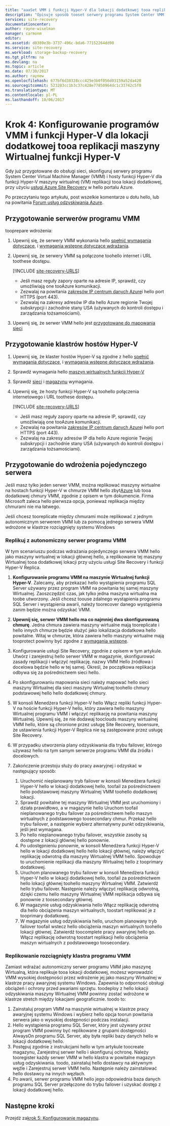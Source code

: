 ```yaml
---
title: "aaaSet VMM i funkcji Hyper-V dla lokacji dodatkowej tooa replikacji z usługą Azure Site Recovery | Dokumentacja firmy Microsoft"
description: "Opisuje sposób tooset serwery programu System Center VMM i hostów funkcji Hyper-V dla lokacji dodatkowej VMM tooa replikacji."
services: site-recovery
documentationcenter: 
author: rayne-wiselman
manager: carmonm
editor: 
ms.assetid: d0389e3b-3737-496c-bda6-77152264dd98
ms.service: site-recovery
ms.workload: storage-backup-recovery
ms.tgt_pltfrm: na
ms.devlang: na
ms.topic: article
ms.date: 07/30/2017
ms.author: raynew
ms.openlocfilehash: 677bf6d38328ccc425e3b0f056d03159a52da428
ms.sourcegitcommit: 523283cc1b3c37c428e77850964dc1c33742c5f0
ms.translationtype: MT
ms.contentlocale: pl-PL
ms.lasthandoff: 10/06/2017
---
```

# <a name="step-4-set-up-vmm-and-hyper-v-for-hyper-v-vm-replication-tooa-secondary-site"></a>Krok 4: Konfigurowanie programów VMM i funkcji Hyper-V dla lokacji dodatkowej tooa replikacji maszyny Wirtualnej funkcji Hyper-V 

Gdy już przygotowane do obsługi sieci, skonfiguruj serwery programu System Center Virtual Machine Manager (VMM) i hosty funkcji Hyper-V dla funkcji Hyper-V maszyny wirtualnej (VM) replikacji tooa lokacji dodatkowej, przy użyciu [usługi Azure Site Recovery](site-recovery-overview.md) w hello portalu Azure. 

Po przeczytaniu tego artykułu, post wszelkie komentarze u dołu hello, lub na powitania [Forum usług odzyskiwania Azure](https://social.msdn.microsoft.com/forums/azure/home?forum=hypervrecovmgr).



## <a name="prepare-vmm-servers"></a>Przygotowanie serwerów programu VMM 

tooprepare wdrożenia:


1. Upewnij się, że serwery VMM wykonania hello [spełnić wymagania dotyczące](site-recovery-support-matrix-to-sec-site.md#on-premises-servers), i [wymagania wstępne dotyczące wdrażania](vmm-to-vmm-walkthrough-prerequisites.md).
2. Upewnij się, że serwery VMM są połączone toohello internet i URL toothese dostępu.
    
    [!INCLUDE [site-recovery-URLS](../../includes/site-recovery-URLS.md)]
    
    - Jeśli masz reguły zapory oparte na adresie IP, sprawdź, czy umożliwiają one tooAzure komunikacji.
    - Zezwalaj na powitania [zakresów IP centrum danych Azure](https://www.microsoft.com/download/confirmation.aspx?id=41653)i hello port HTTPS (port 443).
    - Zezwalaj na zakresy adresów IP dla hello Azure regionie Twojej subskrypcji i zachodnie stany USA (używanych do kontroli dostępu i zarządzania tożsamościami).
3. Upewnij się, że serwer VMM hello jest [przygotowane do mapowania sieci](vmm-to-vmm-walkthrough-network.md#prepare-for-network-mapping)


## <a name="prepare-hyper-v-hostsclusters"></a>Przygotowanie klastrów hostów Hyper-V

1. Upewnij się, że klaster hostów Hyper-V są zgodne z hello [spełnić wymagania dotyczące](site-recovery-support-matrix-to-sec-site.md#on-premises-servers), i [wymagania wstępne dotyczące wdrażania](vmm-to-vmm-walkthrough-prerequisites.md).
2. Sprawdź wymagania hello [maszyn wirtualnych funkcji Hyper-V](site-recovery-support-matrix-to-sec-site.md#support-for-replicated-machine-os-versions)
3. Sprawdź [sieci](site-recovery-support-matrix-to-sec-site.md#network-configuration) i [magazynu](site-recovery-support-matrix-to-sec-site.md#storage) wymagania.
4. Upewnij się, że hosty funkcji Hyper-V są toohello połączenia internetowego i URL toothese dostępu.
    
    [!INCLUDE [site-recovery-URLS](../../includes/site-recovery-URLS.md)]
    
    - Jeśli masz reguły zapory oparte na adresie IP, sprawdź, czy umożliwiają one tooAzure komunikacji.
    - Zezwalaj na powitania [zakresów IP centrum danych Azure](https://www.microsoft.com/download/confirmation.aspx?id=41653)i hello port HTTPS (port 443).
    - Zezwalaj na zakresy adresów IP dla hello Azure regionie Twojej subskrypcji i zachodnie stany USA (używanych do kontroli dostępu i zarządzania tożsamościami).

## <a name="prepare-for-single-server-deployment"></a>Przygotowanie do wdrożenia pojedynczego serwera


Jeśli masz tylko jeden serwer VMM, można replikować maszyny wirtualne na hostach funkcji Hyper-V w chmurze VMM hello zbyt[Azure](hyper-v-site-walkthrough-overview.md) lub tooa dodatkowej chmury VMM, zgodnie z opisem w tym dokumencie. Firma Microsoft zaleca hello pierwsza opcja, ponieważ replikacja między chmurami nie ma łatwego.

Jeśli chcesz tooreplicate między chmurami może replikować z jednym autonomicznym serwerem VMM lub za pomocą jednego serwera VMM wdrożone w klastrze rozciągnięty systemu Windows

### <a name="replicate-with-a-standalone-vmm-server"></a>Replikuj z autonomiczny serwer programu VMM

W tym scenariuszu podczas wdrażania pojedynczego serwera VMM hello jako maszyny wirtualnej w lokacji głównej hello, a replikowanie tej maszyny Wirtualnej tooa dodatkowej lokacji przy użyciu usługi Site Recovery i funkcji Hyper-V Replica.

1. **Konfigurowanie programu VMM na maszynie Wirtualnej funkcji Hyper-V**. Zalecamy, aby przekazać hello wystąpienia programu SQL Server używany przez program VMM na powitania tej samej maszyny Wirtualnej. Zaoszczędzić czas, jak tylko jedna maszyna wirtualna ma toobe utworzony. Jeśli chcesz toouse zdalnego wystąpienia programu SQL Server i wystąpienia awarii, należy toorecover danego wystąpienia zanim będzie można odzyskać VMM.
2. **Upewnij się, serwer VMM hello ma co najmniej dwa skonfigurowaną chmurę**. Jedna chmura zawiera maszyny wirtualne mają tooreplicate i hello innych chmurze będzie służyć jako lokalizacja dodatkowa hello powitalne. Witaj w chmurze, która zawiera hello maszyny wirtualne mają tooprotect powinny być zgodne z [wymagania wstępne](#prerequisites).
3. Konfigurowanie usługi Site Recovery, zgodnie z opisem w tym artykule. Utwórz i zarejestruj hello serwer VMM w magazynie, skonfigurować zasady replikacji i włączyć replikację. nazwy VMM Hello źródłowa i docelowa będzie hello w tej samej. Określ, że początkowa replikacja odbywa się za pośrednictwem sieci hello.
4. Po skonfigurowaniu mapowania sieci należy mapować hello sieci maszyny Wirtualnej dla sieci maszyny Wirtualnej toohello chmury podstawowej hello hello dodatkowej chmury.
5. W konsoli Menedżera funkcji Hyper-V hello Włącz repliki funkcji Hyper-V na hoście funkcji Hyper-V hello, który zawiera hello maszyny Wirtualnej programu VMM i włączyć replikację na powitania maszyny Wirtualnej. Upewnij się, że nie dodawaj tooclouds maszyny wirtualnej VMM hello, które są chronione przez usługę Site Recovery, tooensure, że ustawienia funkcji Hyper-V Replica nie są zastępowane przez usługę Site Recovery.
6. W przypadku utworzenia plany odzyskiwania dla trybu failover, którego używasz hello na tym samym serwerze programu VMM dla źródła i docelowych.
7. Zakończenie przestoju służy do pracy awaryjnej i odzyskać w następujący sposób:

   1. Uruchomić nieplanowany tryb failover w konsoli Menedżera funkcji Hyper-V hello w lokacji dodatkowej hello, toofail za pośrednictwem hello podstawowej maszyny Wirtualnej VMM toohello dodatkowej lokacji.
   2. Sprawdź powitalne tej maszyny Wirtualnej VMM jest uruchomiony i działa prawidłowo, a w magazynie hello Uruchom toofail nieplanowanego trybu failover za pośrednictwem hello maszyn wirtualnych z podstawowego toosecondary chmur. Przekaż hello trybu failover, a następnie wybierz alternatywny punkt odzyskiwania, jeśli jest wymagana.
   3. Po hello nieplanowanego trybu failover, wszystkie zasoby są dostępne z lokacji głównej hello ponownie.
   4. Po udostępnieniu ponownie, w konsoli Menedżera funkcji Hyper-V hello w lokacji dodatkowej hello hello lokacji głównej, należy włączyć replikację odwrotną dla maszyny Wirtualnej VMM hello. Spowoduje to uruchomienie replikacji dla maszyny Wirtualnej hello z tooprimary dodatkowej.
   5. Uruchom planowanego trybu failover w konsoli Menedżera funkcji Hyper-V hello w lokacji dodatkowej hello, toofail za pośrednictwem hello lokacji głównej toohello maszyny Wirtualnej VMM. Zatwierdź hello trybu failover. Następnie należy włączyć replikację odwrotną, dzięki czemu hello maszyny Wirtualnej VMM replikacja odbywa się ponownie z toosecondary głównej.
   6. W magazynie usług odzyskiwania hello Włącz replikację odwrotną dla hello obciążenia maszyn wirtualnych, toostart replikować je z tooprimary dodatkowej.
   7. W magazynie usług odzyskiwania hello, uruchom planowany tryb failover toofail wstecz hello obciążenia maszyn wirtualnych toohello lokacji głównej. Zatwierdź toocomplete pracy awaryjnej hello go. Włącz replikację odwrotną toostart replikacji hello obciążenia maszyn wirtualnych z podstawowego toosecondary.

### <a name="replicate-with-a-stretched-vmm-cluster"></a>Replikowanie rozciągnięty klastra programu VMM

Zamiast wdrażać autonomiczny serwer programu VMM jako maszynę Wirtualną, która replikuje tooa lokacji dodatkowej, możesz wprowadzić VMM wysokiej dostępności przez wdrożenie jej jako maszyny Wirtualnej w klastrze pracy awaryjnej systemu Windows. Zapewnia to odporność obsługi obciążeń i ochrony przed awariami sprzętu. toodeploy z hello lokacji odzyskiwania maszyny Wirtualnej VMM powinny zostać wdrożone w klastrze stretch między lokacjami geograficznie. toodo to:

1. Zainstaluj program VMM na maszynie wirtualnej w klastrze pracy awaryjnej systemu Windows i wybierz hello opcja toorun powitania serwera jako o wysokiej dostępności podczas instalacji.
2. Hello wystąpienia programu SQL Server, który jest używany przez program VMM powinny być replikowane z grupami dostępności AlwaysOn programu SQL Server, aby była repliki bazy danych hello w lokacji dodatkowej hello.
3. Postępuj zgodnie z instrukcjami hello w tym artykule toocreate magazynu, Zarejestruj serwer hello i skonfiguruj ochronę. Należy tooregister każdy serwer VMM w hello klastra w powitalne magazyn usług odzyskiwania. toodo, zainstaluj hello dostawcy na aktywnym węźle i Zarejestruj serwer VMM hello. Następnie należy zainstalować hello dostawcy na innych węzłach.
4. Po awarii, serwer programu VMM hello jego odpowiednia baza danych programu SQL Server przełączone do trybu failover i uzyskać dostęp z lokacji dodatkowej hello.



## <a name="next-steps"></a>Następne kroki

Przejdź za[krok 5: Konfigurowanie magazynu](vmm-to-vmm-walkthrough-create-vault.md).
